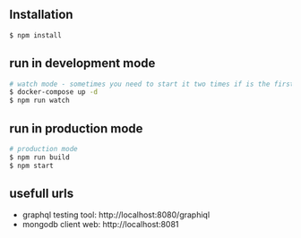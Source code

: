 ## Installation

```bash
$ npm install
```

## run in development mode

```bash
# watch mode - sometimes you need to start it two times if is the first time you run this command.
$ docker-compose up -d
$ npm run watch
```

## run in production mode

```bash
# production mode
$ npm run build
$ npm start
```

## usefull urls

- graphql testing tool: http://localhost:8080/graphiql
- mongodb client web: http://localhost:8081